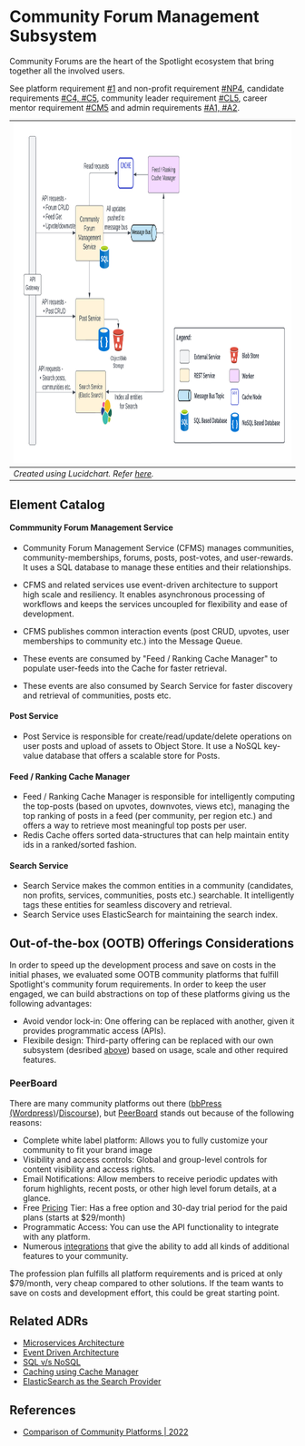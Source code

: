 # Community Forum Management Subsystem
Community Forums are the heart of the Spotlight ecosystem that bring together all the involved users.  

See platform requirement [#1](../requirements/functional-requirements.md#functional-requirements) and non-profit requirement [#NP4](../requirements/functional-requirements.md#user-stories), candidate requirements [#C4, #C5](../requirements/functional-requirements.md#candidate), community leader requirement [#CL5](../requirements/functional-requirements.md#community-leader), career mentor requirement [#CM5](../requirements/functional-requirements.md#career-mentor) and admin requirements [#A1, #A2](../requirements/functional-requirements.md#admin).

| <img src="../resources/images/community-forum-management.png" height="600"></img> |
| --- |
| _Created using Lucidchart. Refer [here](https://lucid.app/documents/view/6ac4f17a-30bf-464b-91bb-589963999fcf)._ |

## Element Catalog 

#### Commmunity Forum Management Service

- Community Forum Management Service (CFMS) manages communities, community-memberships, forums, posts, post-votes, and user-rewards. It uses a SQL database to manage these entities and their relationships.

- CFMS and related services use event-driven architecture to support high scale and resiliency. It enables asynchronous processing of workflows and keeps the services uncoupled for flexibility and ease of development.

- CFMS publishes common interaction events (post CRUD, upvotes, user memberships to community etc.) into the Message Queue. 

- These events are consumed by "Feed / Ranking Cache Manager" to populate user-feeds into the Cache for faster retrieval.

- These events are also consumed by Search Service for faster discovery and retrieval of communities, posts etc. 

#### Post Service
- Post Service is responsible for create/read/update/delete operations on user posts and upload of assets to Object Store. It use a NoSQL key-value database that offers a scalable store for Posts. 

#### Feed / Ranking Cache Manager
- Feed / Ranking Cache Manager is responsible for intelligently computing the top-posts (based on upvotes, downvotes, views etc), managing the top ranking of posts in a feed (per community, per region etc.) and offers a way to retrieve most meaningful top posts per user.
- Redis Cache offers sorted data-structures that can help maintain entity ids in a ranked/sorted fashion. 

#### Search Service
- Search Service makes the common entities in a community (candidates, non profits, services, communities, posts etc.) searchable. It intelligently tags these entities for seamless discovery and retrieval.
- Search Service uses ElasticSearch for maintaining the search index.

## Out-of-the-box (OOTB) Offerings Considerations
In order to speed up the development process and save on costs in the initial phases, we evaluated some OOTB community platforms that fulfill Spotlight's community forum requirements. In order to keep the user engaged, we can build abstractions on top of these platforms giving us the following advantages:
- Avoid vendor lock-in: One offering can be replaced with another, given it provides programmatic access (APIs).
- Flexibile design: Third-party offering can be replaced with our own subsystem (desribed [above](#community-forum-management-subsystem)) based on  usage, scale and other required features.

### PeerBoard
There are many community platforms out there ([bbPress (Wordpress)](https://wordpress.org/plugins/bbpress/)/[Discourse](https://www.discourse.org/)), but [PeerBoard](https://peerboard.com) stands out because of the following reasons:
- Complete white label platform: Allows you to fully customize your community to fit your brand image
- Visibility and access controls: Global and group-level controls for content visibility and access rights.
- Email Notifications: Allow members to receive periodic updates with forum highlights, recent posts, or other high level forum details, at a glance.
- Free [Pricing](https://peerboard.com/pricing) Tier: Has a free option and 30-day trial period for the paid plans (starts at $29/month)
- Programmatic Access: You can use the API functionality to integrate with any platform.
- Numerous [integrations](https://peerboard.com/integrations) that give the ability to add all kinds of additional features to your community. 

The profession plan fulfills all platform requirements and is priced at only $79/month, very cheap compared to other solutions. If the team wants to save on costs and development effort, this could be great starting point.

## Related ADRs 
- [Microservices Architecture](../adrs/adr01-microservice-architecture.md)
- [Event Driven Architecture](../adrs/adr02-eda-architecture.md)
- [SQL v/s NoSQL](../adrs/adr03-sql-vs-nosql.md)
- [Caching using Cache Manager](../adrs/adr06-caching.md)
- [ElasticSearch as the Search Provider](../adrs/adr07-elastic-search_for_search.md)

## References
- [Comparison of Community Platforms | 2022](https://sellcoursesonline.com/best-online-community-platforms)
